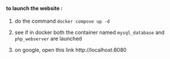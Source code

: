#### to launch the website :

1. do the command `docker compose up -d`

2. see if in  docker both the container named  `mysql_database` and `php_webserver` are launched

3. on google, open this link http://localhost:8080